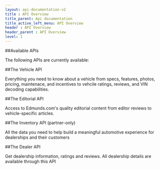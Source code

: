 ```yaml
---
layout: api-documentation-v2
title : API Overview
title_parent: Api documentation
title_active_left_menu: API Overview
header : API Overview
header_parent : API Overview
level: 1
---
```



##Available APIs

The following APIs are currently available:


##The Vehicle API

Everything you need to know about a vehicle from specs, features, photos, pricing, maintenace, and incentives to vehcile ratings, reviews, and VIN decoding capabilities. 


##The Editorial API

Access to Edmunds.com's quality editorial content from editor reviews to vehicle-specific articles.


##The Inventory API (partner-only)

All the data you need to help build a meaningful automotive experience for dealerships and their customers


##The Dealer API

Get dealership information, ratings and reviews. All dealership details are available through this API



 
